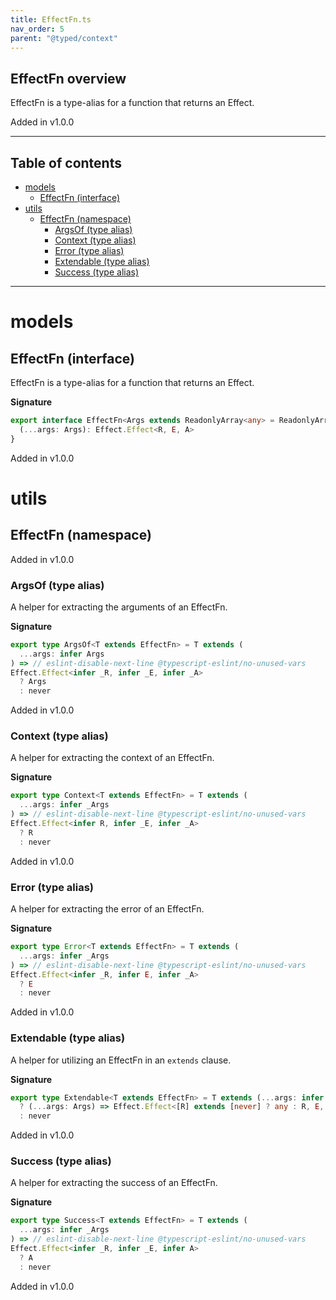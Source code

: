 ```yaml
---
title: EffectFn.ts
nav_order: 5
parent: "@typed/context"
---
```


## EffectFn overview

EffectFn is a type-alias for a function that returns an Effect.

Added in v1.0.0

---

<h2 class="text-delta">Table of contents</h2>

- [models](#models)
  - [EffectFn (interface)](#effectfn-interface)
- [utils](#utils)
  - [EffectFn (namespace)](#effectfn-namespace)
    - [ArgsOf (type alias)](#argsof-type-alias)
    - [Context (type alias)](#context-type-alias)
    - [Error (type alias)](#error-type-alias)
    - [Extendable (type alias)](#extendable-type-alias)
    - [Success (type alias)](#success-type-alias)

---

# models

## EffectFn (interface)

EffectFn is a type-alias for a function that returns an Effect.

**Signature**

```ts
export interface EffectFn<Args extends ReadonlyArray<any> = ReadonlyArray<any>, R = any, E = any, A = any> {
  (...args: Args): Effect.Effect<R, E, A>
}
```

Added in v1.0.0

# utils

## EffectFn (namespace)

Added in v1.0.0

### ArgsOf (type alias)

A helper for extracting the arguments of an EffectFn.

**Signature**

```ts
export type ArgsOf<T extends EffectFn> = T extends (
  ...args: infer Args
) => // eslint-disable-next-line @typescript-eslint/no-unused-vars
Effect.Effect<infer _R, infer _E, infer _A>
  ? Args
  : never
```

Added in v1.0.0

### Context (type alias)

A helper for extracting the context of an EffectFn.

**Signature**

```ts
export type Context<T extends EffectFn> = T extends (
  ...args: infer _Args
) => // eslint-disable-next-line @typescript-eslint/no-unused-vars
Effect.Effect<infer R, infer _E, infer _A>
  ? R
  : never
```

Added in v1.0.0

### Error (type alias)

A helper for extracting the error of an EffectFn.

**Signature**

```ts
export type Error<T extends EffectFn> = T extends (
  ...args: infer _Args
) => // eslint-disable-next-line @typescript-eslint/no-unused-vars
Effect.Effect<infer _R, infer E, infer _A>
  ? E
  : never
```

Added in v1.0.0

### Extendable (type alias)

A helper for utilizing an EffectFn in an `extends` clause.

**Signature**

```ts
export type Extendable<T extends EffectFn> = T extends (...args: infer Args) => Effect.Effect<infer R, infer E, infer A>
  ? (...args: Args) => Effect.Effect<[R] extends [never] ? any : R, E, A>
  : never
```

Added in v1.0.0

### Success (type alias)

A helper for extracting the success of an EffectFn.

**Signature**

```ts
export type Success<T extends EffectFn> = T extends (
  ...args: infer _Args
) => // eslint-disable-next-line @typescript-eslint/no-unused-vars
Effect.Effect<infer _R, infer _E, infer A>
  ? A
  : never
```

Added in v1.0.0
